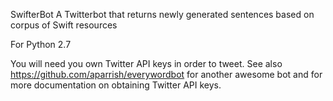 SwifterBot
A Twitterbot that returns newly generated sentences based on corpus of Swift resources

For Python 2.7

You will need you own Twitter API keys in order to tweet. 
See also https://github.com/aparrish/everywordbot for another awesome bot and for more documentation on 
obtaining Twitter API keys.

